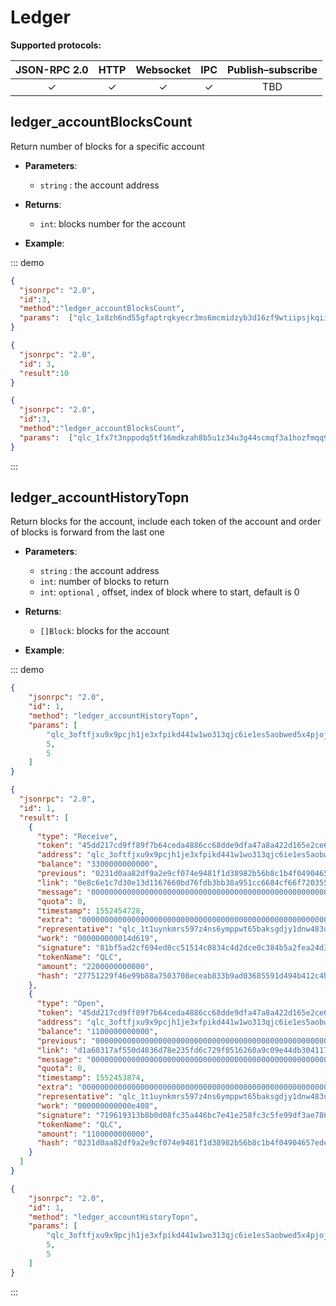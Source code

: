 
# Ledger

**Supported protocols:**

| JSON-RPC 2.0 | HTTP |Websocket | IPC | Publish–subscribe | 
|:------------:|:-----------:|:-----:|:-----:|:-----:|
| &#x2713; | &#x2713; | &#x2713; | &#x2713;|TBD |

## ledger_accountBlocksCount
Return number of blocks for a specific account

- **Parameters**: 
  - `string` : the account address
  
- **Returns**: 
  -  `int`: blocks number for the account

- **Example**:

::: demo

```json tab:Request
{
  "jsonrpc": "2.0",
  "id":3,
  "method":"ledger_accountBlocksCount",
  "params":  ["qlc_1x8zh6nd55gfaptrqkyecr3ms6mcmidzyb3d16zf9wtiipsjkqiie6saqs1q"]
}


```

```json tab:Response
{
  "jsonrpc": "2.0",
  "id": 3,
  "result":10
}


```

```json test
{
  "jsonrpc": "2.0",
  "id":3,
  "method":"ledger_accountBlocksCount",
  "params":  ["qlc_1fx7t3nppodq5tf16mdkzah8b5u1z34u3g44scmqf3a1hozfmqq915m4srqj"]
}


```
:::


## ledger_accountHistoryTopn
Return blocks for the account, include each token of the account and order of blocks is forward from the last one

- **Parameters**: 
    - `string` : the account address
    - `int`:  number of blocks to return 
    - `int`:  `optional` , offset, index of block where to start, default is 0

  
- **Returns**: 
  -  `[]Block`: blocks for the account

- **Example**:

::: demo
```json tab:Request
{
	"jsonrpc": "2.0",
	"id": 1,
	"method": "ledger_accountHistoryTopn",
	"params": [
		"qlc_3oftfjxu9x9pcjh1je3xfpikd441w1wo313qjc6ie1es5aobwed5x4pjojic",
		5,
        5
	]
}


```

```json tab:Response
{
  "jsonrpc": "2.0",
  "id": 1,
  "result": [
    {
      "type": "Receive",
      "token": "45dd217cd9ff89f7b64ceda4886cc68dde9dfa47a8a422d165e2ce6f9a834fad",
      "address": "qlc_3oftfjxu9x9pcjh1je3xfpikd441w1wo313qjc6ie1es5aobwed5x4pjojic",
      "balance": "3300000000000",
      "previous": "0231d0aa82df9a2e9cf074e9481f1d38982b56b8c1b4f04904657ede5f22e702",
      "link": "0e8c6e1c7d30e13d1167660bd76fdb3bb38a951cc6684cf66f720355d89becc9",
      "message": "0000000000000000000000000000000000000000000000000000000000000000",
      "quota": 0,
      "timestamp": 1552454728,
      "extra": "0000000000000000000000000000000000000000000000000000000000000000",
      "representative": "qlc_1t1uynkmrs597z4ns6ymppwt65baksgdjy1dnw483ubzm97oayyo38ertg44",
      "work": "000000000014d619",
      "signature": "81bf5ad2cf694ed8cc51514c0834c4d2dce0c384b5a2fea24d3919fb5cd587cb8e5c5499f38e14ffd9b367fc95050a2761df8f0df1c1e1bd067f05e881235708",
      "tokenName": "QLC",
      "amount": "2200000000000",
      "hash": "27751229f46e99b88a7503708eceab833b9ad03685591d494b412c4b37d85318"
    },
    {
      "type": "Open",
      "token": "45dd217cd9ff89f7b64ceda4886cc68dde9dfa47a8a422d165e2ce6f9a834fad",
      "address": "qlc_3oftfjxu9x9pcjh1je3xfpikd441w1wo313qjc6ie1es5aobwed5x4pjojic",
      "balance": "1100000000000",
      "previous": "0000000000000000000000000000000000000000000000000000000000000000",
      "link": "d1a60317af550d4836d78e235fd6c729f0516260a9c09e44db30411743c15e6e",
      "message": "0000000000000000000000000000000000000000000000000000000000000000",
      "quota": 0,
      "timestamp": 1552453874,
      "extra": "0000000000000000000000000000000000000000000000000000000000000000",
      "representative": "qlc_1t1uynkmrs597z4ns6ymppwt65baksgdjy1dnw483ubzm97oayyo38ertg44",
      "work": "000000000000e408",
      "signature": "719619313b8b0d08fc35a446bc7e41e258fc3c5fe99df3ae7868fc59a70b362aaec10c69b96f44d8082f8f59d12727bed93ed88762f352cb0c0c21ad70350d0e",
      "tokenName": "QLC",
      "amount": "1100000000000",
      "hash": "0231d0aa82df9a2e9cf074e9481f1d38982b56b8c1b4f04904657ede5f22e702"
    }
  ]
}


```

```json test
{
	"jsonrpc": "2.0",
	"id": 1,
	"method": "ledger_accountHistoryTopn",
	"params": [
		"qlc_3oftfjxu9x9pcjh1je3xfpikd441w1wo313qjc6ie1es5aobwed5x4pjojic",
		5,
        5
	]
}


```
:::
